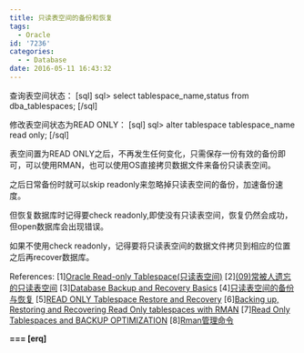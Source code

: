 ```yaml
---
title: 只读表空间的备份和恢复
tags:
  - Oracle
id: '7236'
categories:
  - - Database
date: 2016-05-11 16:43:32
---
```



<!-- more -->
查询表空间状态：
\[sql\]
sql> select tablespace_name,status from dba_tablespaces;
\[/sql\]

修改表空间状态为READ ONLY：
\[sql\]
sql> alter tablespace tablespace_name read only;
\[/sql\]

表空间置为READ ONLY之后，不再发生任何变化，只需保存一份有效的备份即可，可以使用RMAN，也可以使用OS直接拷贝数据文件来备份只读表空间。

之后日常备份时就可以skip readonly来忽略掉只读表空间的备份，加速备份速度。

但恢复数据库时记得要check readonly,即使没有只读表空间，恢复仍然会成功，但open数据库会出现错误。

如果不使用check readonly，记得要将只读表空间的数据文件拷贝到相应的位置之后再recover数据库。


References:
\[1\][Oracle Read-only Tablespace(只读表空间)](http://www.cnblogs.com/Richardzhu/articles/2890833.html)
\[2\][(09)常被人遗忘的只读表空间](http://blog.csdn.net/xcl168/article/details/20297247)
\[3\][Database Backup and Recovery Basics](https://docs.oracle.com/cd/B19306_01/backup.102/b14192/recov002.htm)
\[4\][只读表空间的备份与恢复](http://blog.csdn.net/leshami/article/details/6646492)
\[5\][READ ONLY Tablespace Restore and Recovery](http://gavinsoorma.com/2009/08/read-only-tablespace-restore-and-recovery/)
\[6\][Backing up, Restoring and Recovering Read Only tablespaces with RMAN](http://kubilaykara.blogspot.com/2008/02/backing-up-restoring-and-recovering.html)
\[7\][Read Only Tablespaces and BACKUP OPTIMIZATION](https://hemantoracledba.blogspot.com/2010/05/read-only-tablespaces-and-backup.html)
\[8\][Rman管理命令](http://www.xifenfei.com/2011/04/rman%E7%AE%A1%E7%90%86%E5%91%BD%E4%BB%A4.html)

**\===
\[erq\]**